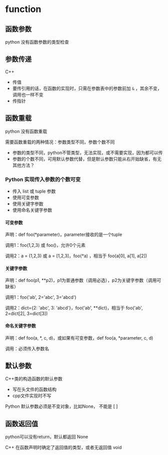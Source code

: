 # function

## 函数参数

python 没有函数参数的类型检查

## 参数传递

C++

* 传值
* 要传引用的话，在函数的实现时，只需在参数表中的参数前加 `&` ，其余不变，调用也一样不变
* 传指针

## 函数重载

python 没有函数重载

需要函数重载的两种情况：参数类型不同，参数个数不同

* 参数的类型不同，python不管类型，无法实现，或不需要实现，因为都可以传
* 参数的个数不同，可用默认参数代替，但是默认参数只能从右开始缺省，有无其他方法？

### **Python 实现传入参数的个数可变**

* 传入 list 或 tuple 参数
* 使用可变参数
* 使用关键字参数
* 使用命名关键字参数

#### 可变参数

声明：def foo\(\*parameter\)，parameter接收的是一个tuple

调用1：foo\(1,2,3\) 或 foo\(\)，允许0个元素

调用2：a = \(1,2,3\) 或 a = \[1,2,3\]，foo\(\*a\) ，相当于 foo\(a\[0\], a\[1\], a\[2\]\)

#### 关键字参数

声明：def foo\(p1, \*\*p2\)，p1为普通参数（调用必选），p2为关键字参数（调用可缺省）

调用1：foo\('ab', 2='abc', 3='abcd'\)

调用2：dict={2: 'abc', 3: 'abcd'}，foo\('ab', \*\*dict\)，相当于 foo\('ab', 2=dict\[2\], 3=dict\[3\]\)

#### 命名关键字参数

声明：def foo\(a, \*, c, d\)，或如果有可变参数，def foo\(a, \*parameter, c, d\)

调用：必须传入参数名 

## 默认参数

C++类的构造函数的默认参数

* 写在头文件的函数结构
* cpp文件实现时不写

Python 默认参数必须是不变对象，比如None， 不能是 \[ \]

## 函数返回值

python可以没有return，默认都返回 None

C++ 在函数声明时确定了返回值的类型，或者无返回值 void

### 

